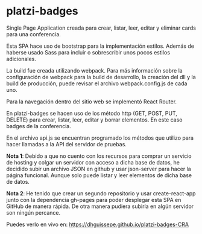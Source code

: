 # platzi-badges
Single Page Application creada para crear, listar, leer, editar y eliminar cards para una conferencia.

Esta SPA hace uso de bootstrap para la implementación estilos. Además de haberse usado Sass para incluir o sobrescribir unos pocos estilos adicionales.

La build fue creada utilizando webpack. Para más información sobre la configuración de webpack para la build de desarrollo, la creación del dll y la build de producción, puede revisar el archivo webpack.config.js de cada uno.

Para la navegación dentro del sitio web se implementó React Router.

En platzi-badges se hacen uso de los método http (GET, POST, PUT, DELETE) para crear, listar, leer, editar y borrar elementos. En este caso badges de la conferencia. 

En el archivo api.js se encuentran programado los métodos que utilizo para hacer llamadas a la API del servidor de pruebas.

**Nota 1**: Debido a que no cuento con los recursos para comprar un servicio de hosting y colgar un servidor con acceso a dicha base de datos, he decidido subir un archivo JSON en github y usar json-server para hacer la página funcional. Aunque solo puede listar y leer elementos de dicha base de datos.

**Nota 2**: He tenido que crear un segundo repositorio y usar create-react-app junto con la dependencia gh-pages para poder desplegar esta SPA en GitHub de manera rápida. De otra manera pudiera subirla en algún servidor son ningún percance.

Puedes verlo en vivo en: https://dhguissepe.github.io/platzi-badges-CRA
